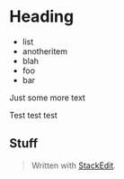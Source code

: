 
# Heading

- list
- anotheritem
- blah
- foo
- bar

Just some more text

Test test test
## Stuff
 
 
> Written with [StackEdit](https://stackedit.io/).
<!--stackedit_data:
eyJoaXN0b3J5IjpbLTE4MDQ3MTU4ODBdfQ==
-->